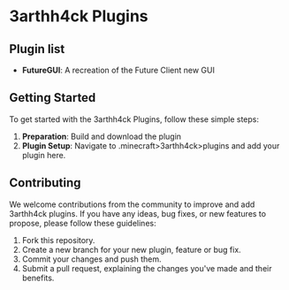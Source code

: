 # 3arthh4ck Plugins
<!-- Add an intro -->
## Plugin list

- **FutureGUI**: A recreation of the Future Client new GUI

## Getting Started

To get started with the 3arthh4ck Plugins, follow these simple steps:

1. **Preparation**: Build and download the plugin
2. **Plugin Setup**: Navigate to .minecraft>3arthh4ck>plugins and add your plugin here.

## Contributing

We welcome contributions from the community to improve and add 3arthh4ck plugins. If you have any ideas, bug fixes, or new features to propose, please follow these guidelines:

1. Fork this repository.
2. Create a new branch for your new plugin, feature or bug fix.
3. Commit your changes and push them.
4. Submit a pull request, explaining the changes you've made and their benefits.